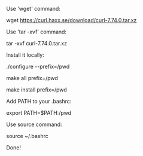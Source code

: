 Use 'wget' command:

wget https://curl.haxx.se/download/curl-7.74.0.tar.xz

Use 'tar -xvf' command:

tar -xvf curl-7.74.0.tar.xz

Install it locally:

./configure --prefix=/pwd

make all prefix=/pwd

make install prefix=/pwd

Add PATH to your .bashrc:

export PATH=$PATH:/pwd

Use source command:

source ~/.bashrc

Done!
